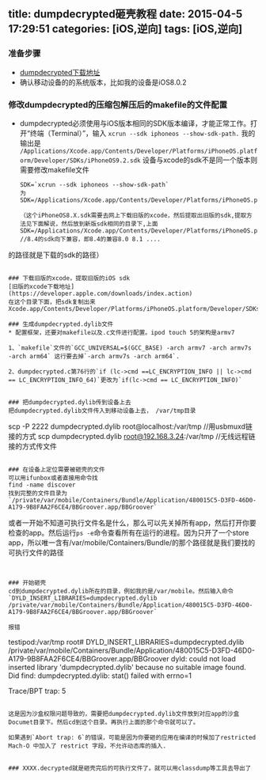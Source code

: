 title: dumpdecrypted砸壳教程
date: 2015-04-5 17:29:51
categories: [iOS,逆向]
tags: [iOS,逆向]
---
### 准备步骤
* [dumpdecrypted下载地址](https://github.com/conradev/dumpdecrypted)
* 确认移动设备的的系统版本，比如我的设备是iOS8.0.2



### 修改dumpdecrypted的压缩包解压后的makefile的文件配置
  
* dumpdecrypted必须使用与iOS版本相同的SDK版本编译，才能正常工作。打开“终端（Terminal）”，输入 `xcrun --sdk iphoneos --show-sdk-path.` 我的输出是
 ` /Applications/Xcode.app/Contents/Developer/Platforms/iPhoneOS.platform/Developer/SDKs/iPhoneOS9.2.sdk`
  设备与xcode的sdk不是同一个版本则需要修改makefile文件
  
  ```
  SDK=`xcrun --sdk iphoneos --show-sdk-path`
  为
  SDK=/Applications/Xcode.app/Contents/Developer/Platforms/iPhoneOS.platform/Developer/SDKs/iPhoneOS8.4.sdk
  
  （这个iPhoneOS8.X.sdk需要去网上下载旧版的xcode，然后提取出旧版的sdk,提取方法见下面解说，然后放到新版sdk相同的目录下,上面SDK=/Applications/Xcode.app/Contents/Developer/Platforms/iPhoneOS.platform/Developer/SDKs/iPhoneOS8.X.sdk   //8.4的sdk向下兼容，即8.4的兼容8.0 8.1 ....
的路径就是下载的sdk的路径）
  ```

### 下载旧版的xcode，提取旧版的iOS sdk
[旧版的xcode下载地址](https://developer.apple.com/downloads/index.action)
在这个目录下面，把sdk复制出来 Xcode.app/Contents/Developer/Platforms/iPhoneOS.platform/Developer/SDKs/iPhoneOS8.X.sdk

### 生成dumpdecrypted.dylib文件
* 配置框架，还要对makefile以及.c文件进行配置。ipod touch 5的架构是armv7
  
  1、`makefile`文件的`GCC_UNIVERSAL=$(GCC_BASE) -arch armv7 -arch armv7s -arch arm64` 这行要去掉`-arch armv7s -arch arm64`. 

  2、dumpdecrypted.c第76行的`if (lc->cmd ==LC_ENCRYPTION_INFO || lc->cmd == LC_ENCRYPTION_INFO_64)`更改为`if(lc->cmd == LC_ENCRYPTION_INFO)`


### 把dumpdecrypted.dylib传到设备上去
把dumpdecrypted.dylib文件传入到移动设备上去， /var/tmp目录

```
scp -P 2222 dumpdecrypted.dylib root@localhost:/var/tmp  //用usbmuxd链接的方式
scp dumpdecrypted.dylib root@192.168.3.24:/var/tmp   //无线远程链接的方式传文件
```

### 在设备上定位需要被砸壳的文件
可以用ifunbox或者直接用命令找
find -name discover
找到完整的文件目录为
`/private/var/mobile/Containers/Bundle/Application/480015C5-D3FD-46D0-A179-9B8FAA2F6CE4/BBGroover.app/BBGroover`

```
或者一开始不知道可执行文件名是什么，那么可以先关掉所有app，然后打开你要检查的app。然后运行`ps -e`命令查看所有在运行的进程。因为只开了一个store app，所以唯一含有/var/mobile/Containers/Bundle/的那个路径就是我们要找的可执行文件的路径
```


### 开始砸壳
cd到dumpdecrypted.dylib所在的目录，例如我的是/var/mobile。然后输入命令 `DYLD_INSERT_LIBRARIES=dumpdecrypted.dylib /private/var/mobile/Containers/Bundle/Application/480015C5-D3FD-46D0-A179-9B8FAA2F6CE4/BBGroover.app/BBGroover`

报错

```
testipod:/var/tmp root# DYLD_INSERT_LIBRARIES=dumpdecrypted.dylib /private/var/mobile/Containers/Bundle/Application/480015C5-D3FD-46D0-A179-9B8FAA2F6CE4/BBGroover.app/BBGroover
dyld: could not load inserted library 'dumpdecrypted.dylib' because no suitable image found.  Did find:
	dumpdecrypted.dylib: stat() failed with errno=1

Trace/BPT trap: 5
```

这是因为沙盒权限问题导致的，需要把dumpdecrypted.dylib文件放到对应app的沙盒Documet目录下。然后cd到这个目录。再执行上面的那个命令就可以了。

如果遇到`Abort trap: 6`的错误，可能是因为你要砸的应用在编译的时候加了restricted Mach-O 中加入了 restrict 字段，不允许动态库的插入.


### XXXX.decrypted就是砸壳完后的可执行文件了。就可以用classdump等工具去导出了




